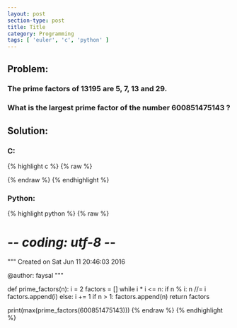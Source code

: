 ```yaml
---
layout: post
section-type: post
title: Title
category: Programming
tags: [ 'euler', 'c', 'python' ]
---
```


## Problem: 

### The prime factors of 13195 are 5, 7, 13 and 29.

### What is the largest prime factor of the number 600851475143 ?


## Solution: 

### C: 

{% highlight c %}
{% raw %}


{% endraw %}
{% endhighlight %} 

### Python:

{% highlight python %}
{% raw %}
# -*- coding: utf-8 -*-
"""
Created on Sat Jun 11 20:46:03 2016

@author: faysal
"""

def prime_factors(n):
    i = 2
    factors = []
    while i * i <= n:
        if n % i:
            n //= i
            factors.append(i)
        else:
            i += 1
    if n > 1:
        factors.append(n)
    return factors


print(max(prime_factors(600851475143)))
{% endraw %}
{% endhighlight %}
